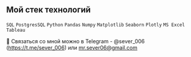 ## Мой стек технологий

`SQL` `PostgresSQL` `Python` `Pandas` `Numpy` `Matplotlib` `Seaborn` `Plotly` `MS Excel` `Tableau`

💬 Связаться со мной можно в Telegram - @sever_006 (https://t.me/sever_006) или mr.sever06@gmail.com

<!--
**MrSever06/MrSever06** is a ✨ _special_ ✨ repository because its `README.md` (this file) appears on your GitHub profile.

Here are some ideas to get you started:

- 🔭 I’m currently working on ...
- 🌱 I’m currently learning ...
- 👯 I’m looking to collaborate on ...
- 🤔 I’m looking for help with ...
- 💬 Ask me about ...
- 📫 How to reach me: ...
- 😄 Pronouns: ...
- ⚡ Fun fact: ...
-->

